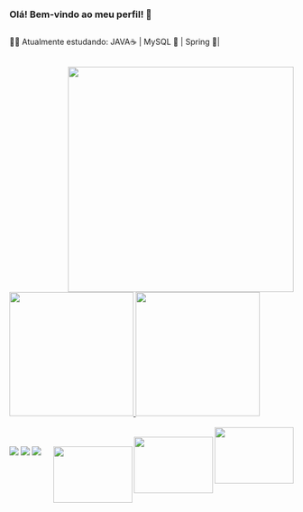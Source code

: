 ### Olá! Bem-vindo ao meu perfil! 💬
##
👨‍💻 Atualmente estudando: JAVA☕ |  MySQL 🐬 | Spring 🍃|
##
<div align="right">
<img src="https://user-images.githubusercontent.com/105940878/186555555-c774e862-0624-4294-8d2a-e11ca513f705.gif" width="400px" />
</div>   
<div align="left">
 <a href="https://github.com/viniciuslopes98">
 <img height="220em" src="https://github-readme-stats.vercel.app/api?username=viniciuslopes98&show_icons=true&theme=dracula&include_all_commits=true&count_private=true"/>
  <img height="220em" src="https://github-readme-stats.vercel.app/api/top-langs/?username=viniciuslopes98&layout=compact&langs_count=7&theme=dracula"/>

<div style="display: inline_block"><br> <img align="right" alt="" height="100" width="140" src="https://cdn.jsdelivr.net/gh/devicons/devicon/icons/java/java-original-wordmark.svg">
<div style="display: inline_block"><br> <img align="right" alt="" height="100" width="140" src="https://cdn.jsdelivr.net/gh/devicons/devicon/icons/mysql/mysql-original-wordmark.svg">
<div style="display: inline_block"><br> <img align="right" alt="" height="100" width="140" src="https://cdn.jsdelivr.net/gh/devicons/devicon/icons/spring/spring-original-wordmark.svg">



<div>
  <a href="https://instagram.com/zm1hawk" target="_blank"><img src="https://img.shields.io/badge/-Instagram-%23E4405F?style=for-the-badge&logo=instagram&logoColor=white" target="_blank"></a>
  <a href = "mailto:contatovinicius6.lopes6@gmail.com"><img src="https://img.shields.io/badge/-Gmail-%23333?style=for-the-badge&logo=gmail&logoColor=white" target="_blank"></a>
  <a href="https://www.linkedin.com/in/vinicius-l-4181b9ba/" target="_blank"><img src="https://img.shields.io/badge/-LinkedIn-%230077B5?style=for-the-badge&logo=linkedin&logoColor=white" target="_blank"></a>             
 </div>         
           
         


     
          
          
